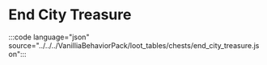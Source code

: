 # End City Treasure

:::code language="json" source="../../../VanilliaBehaviorPack/loot_tables/chests/end_city_treasure.json":::